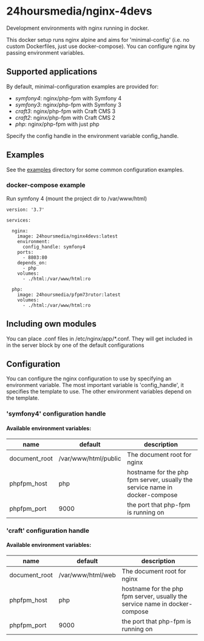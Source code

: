 # 24hoursmedia/nginx-4devs

Development environments with nginx running in docker.

This docker setup runs nginx alpine and aims for 'minimal-config' (i.e. no custom Dockerfiles, just use docker-compose).
You can configure nginx by passing environment variables.

## Supported applications

By default, minimal-configuration examples are provided for:

- *symfony4*: nginx/php-fpm with Symfony 4
- *symfony3*: nginx/php-fpm with Symfony 3
- *craft3*: nginx/php-fpm with Craft CMS 3
- *craft2*: nginx/php-fpm with Craft CMS 2
- *php*: nginx/php-fpm with just php

Specify the config handle in the environment variable config_handle.

## Examples

See the [examples](examples) directory for some common configuration examples.

### docker-compose example

Run symfony 4 (mount the project dir to /var/www/html)

```
version: '3.7'

services:
  
  nginx:
    image: 24hoursmedia/nginx4devs:latest
    environment:
      config_handle: symfony4
    ports:
      - 8803:80
    depends_on:
      - php
    volumes:
      - ./html:/var/www/html:ro

  php:
    image: 24hoursmedia/pfpm73rutor:latest
    volumes:
      - ./html:/var/www/html:ro
```

## Including own modules

You can place .conf files in /etc/nginx/app/*.conf.
They will get included in in the server block by one of the default configurations

## Configuration

You can configure the nginx configuration to use by specifying an environment variable.
The most important variable is 'config_handle', it specifies the template to use.
The other environment variables depend on the template.

### 'symfony4' configuration handle

#### Available environment variables:

| name  |  default | description  |
|---|---|---|
|  document_root | /var/www/html/public | The document root for nginx  |
|  phpfpm_host | php |  hostname for the php fpm server, usually the service name in docker-compose |
|  phpfpm_port | 9000  | the port that php-fpm is running on |

### 'craft' configuration handle

#### Available environment variables:

| name  |  default | description  |
|---|---|---|
|  document_root | /var/www/html/web | The document root for nginx  |
|  phpfpm_host | php |  hostname for the php fpm server, usually the service name in docker-compose |
|  phpfpm_port | 9000  | the port that php-fpm is running on |